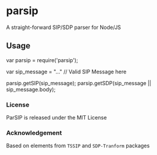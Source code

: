 # parsip
A straight-forward SIP/SDP parser for Node/JS

## Usage
var parsip = require('parsip');

var sip_message = "..." // Valid SIP Message here

parsip.getSIP(sip_message);
parsip.getSDP(sip_message || sip_message.body);

### License
ParSIP is released under the MIT License

### Acknowledgement
Based on elements from `TSSIP` and `SDP-Tranform` packages
